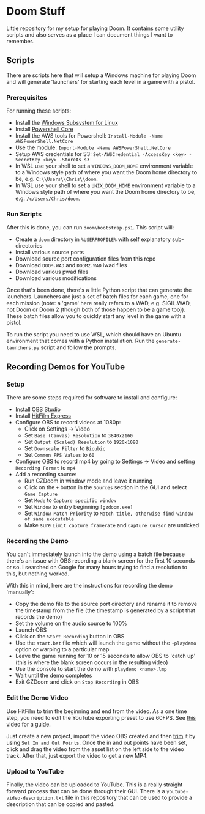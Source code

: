 # Doom Stuff

Little repository for my setup for playing Doom. It contains some utility scripts and also serves as a place I can document things I want to remember.

## Scripts

There are scripts here that will setup a Windows machine for playing Doom and will generate 'launchers' for starting each level in a game with a pistol.

### Prerequisites

For running these scripts:

* Install the [Windows Subsystem for Linux](https://docs.microsoft.com/en-us/windows/wsl/install-win10)
* Install [Powershell Core](https://github.com/PowerShell/PowerShell/releases)
* Install the AWS tools for Powershell: `Install-Module -Name AWSPowerShell.NetCore`
* Use the module: `Import-Module -Name AWSPowerShell.NetCore`
* Setup AWS credentials for S3: `Set-AWSCredential -AccessKey <key> -SecretKey <key> -StoreAs s3`
* In WSL use your shell to set a `WINDOWS_DOOM_HOME` environment variable to a Windows style path of where you want the Doom home directory to be, e.g. `C:\\Users\\Chris\\doom`.
* In WSL use your shell to set a `UNIX_DOOM_HOME` environment variable to a Windows style path of where you want the Doom home directory to be, e.g. `/c/Users/Chris/doom`.

### Run Scripts

After this is done, you can run `doom\bootstrap.ps1`. This script will:

* Create a `doom` directory in `%USERPROFILE%` with self explanatory sub-directories
* Install various source ports
* Download source port configuration files from this repo
* Download `DOOM.WAD` and `DOOM2.WAD` iwad files
* Download various pwad files
* Download various modifications

Once that's been done, there's a little Python script that can generate the launchers. Launchers are just a set of batch files for each game, one for each mission (note: a 'game' here really refers to a WAD, e.g. SIGIL.WAD, not Doom or Doom 2 (though both of those happen to be a game too)). These batch files allow you to quickly start any level in the game with a pistol.

To run the script you need to use WSL, which should have an Ubuntu environment that comes with a Python installation. Run the `generate-launchers.py` script and follow the prompts.

## Recording Demos for YouTube

### Setup

There are some steps required for software to install and configure:

* Install [OBS Studio](https://obsproject.com/)
* Install [HitFilm Express](https://fxhome.com/hitfilm-express)
* Configure OBS to record videos at 1080p:
    - Click on Settings -> Video
    - Set `Base (Canvas) Resolution` to `3840x2160`
    - Set `Output (Scaled) Resolution` to `1920x1080`
    - Set `Downscale Filter` to `Bicubic`
    - Set `Common FPS Values` to `60`
* Configure OBS to record mp4 by going to Settings -> Video and setting `Recording Format` to `mp4`
* Add a recording source:
    - Run GZDoom in window mode and leave it running
    - Click on the `+` button in the `Sources` section in the GUI and select `Game Capture`
    - Set `Mode` to `Capture specific window`
    - Set `Window` to entry beginning `[gzdoom.exe]`
    - Set `Window Match Priority` to `Match title, otherwise find window of same executable`
    - Make sure `Limit capture framerate` and `Capture Cursor` are unticked

### Recording the Demo

You can't immediately launch into the demo using a batch file because there's an issue with OBS recording a blank screen for the first 10 seconds or so. I searched on Google for many hours trying to find a resolution to this, but nothing worked.

With this in mind, here are the instructions for recording the demo 'manually':

* Copy the demo file to the source port directory and rename it to remove the timestamp from the file (the timestamp is generated by a script that records the demo)
* Set the volume on the audio source to 100%
* Launch OBS
* Click on the `Start Recording` button in OBS
* Use the `start.bat` file which will launch the game without the `-playdemo` option or warping to a particular map
* Leave the game running for 10 or 15 seconds to allow OBS to 'catch up' (this is where the blank screen occurs in the resulting video)
* Use the console to start the demo with `playdemo <name>.lmp`
* Wait until the demo completes
* Exit GZDoom and click on `Stop Recording` in OBS

### Edit the Demo Video

Use HitFilm to trim the beginning and end from the video. As a one time step, you need to edit the YouTube exporting preset to use 60FPS. See [this](https://www.youtube.com/watch?v=ybKZVT5Fm18) video for a guide.

Just create a new project, import the video OBS created and then [trim](https://fxhome.com/reference-manuals/hitfilm-express) it by using `Set In and Out Points`. Once the in and out points have been set, click and drag the video from the asset list on the left side to the video track. After that, just export the video to get a new MP4.

### Upload to YouTube

Finally, the video can be uploaded to YouTube. This is a really straight forward process that can be done through their GUI. There is a `youtube-video-description.txt` file in this repository that can be used to provide a description that can be copied and pasted.
